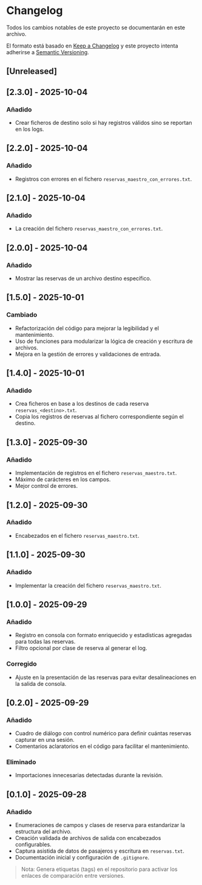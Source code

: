 # Changelog

Todos los cambios notables de este proyecto se documentarán en este archivo.

El formato está basado en [Keep a Changelog](https://keepachangelog.com/es-ES/1.0.0/) y este proyecto intenta adherirse a [Semantic Versioning](https://semver.org/lang/es/).

## [Unreleased]

## [2.3.0] - 2025-10-04
### Añadido
- Crear ficheros de destino solo si hay registros válidos sino se reportan en los logs.

## [2.2.0] - 2025-10-04
### Añadido
- Registros con errores en el fichero `reservas_maestro_con_errores.txt`.

## [2.1.0] - 2025-10-04
### Añadido
- La creación del fichero `reservas_maestro_con_errores.txt`.

## [2.0.0] - 2025-10-04
### Añadido
- Mostrar las reservas de un archivo destino específico.

## [1.5.0] - 2025-10-01
### Cambiado
- Refactorización del código para mejorar la legibilidad y el mantenimiento.
- Uso de funciones para modularizar la lógica de creación y escritura de archivos.
- Mejora en la gestión de errores y validaciones de entrada.

## [1.4.0] - 2025-10-01
### Añadido
- Crea ficheros en base a los destinos de cada reserva `reservas_<destino>.txt`.
- Copia los registros de reservas al fichero correspondiente según el destino.

## [1.3.0] - 2025-09-30
### Añadido
- Implementación de registros en el fichero `reservas_maestro.txt`.
- Máximo de carácteres en los campos.
- Mejor control de errores.

## [1.2.0] - 2025-09-30
### Añadido
- Encabezados en el fichero `reservas_maestro.txt`.

## [1.1.0] - 2025-09-30
### Añadido
- Implementar la creación del fichero `reservas_maestro.txt`.

## [1.0.0] - 2025-09-29
### Añadido
- Registro en consola con formato enriquecido y estadísticas agregadas para todas las reservas.
- Filtro opcional por clase de reserva al generar el log.

### Corregido
- Ajuste en la presentación de las reservas para evitar desalineaciones en la salida de consola.

## [0.2.0] - 2025-09-29
### Añadido
- Cuadro de diálogo con control numérico para definir cuántas reservas capturar en una sesión.
- Comentarios aclaratorios en el código para facilitar el mantenimiento.
### Eliminado
- Importaciones innecesarias detectadas durante la revisión.

## [0.1.0] - 2025-09-28
### Añadido
- Enumeraciones de campos y clases de reserva para estandarizar la estructura del archivo.
- Creación validada de archivos de salida con encabezados configurables.
- Captura asistida de datos de pasajeros y escritura en `reservas.txt`.
- Documentación inicial y configuración de `.gitignore`.

> Nota: Genera etiquetas (tags) en el repositorio para activar los enlaces de comparación entre versiones.
